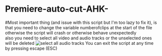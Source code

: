 # Premiere-auto-cut-AHK-

#Most important thing (and issue with this script but I'm too lazy to fix it), is that you need to change the variable numberofclips at the start of the file otherwise the script will crash or otherwise behave unexpectedly  
also you need to select all video and audio tracks or the unselected ones will be deleted  ![select all audio tracks](https://github.com/tntmod54321/Premiere-auto-cut-AHK-/blob/master/Screenshot_139.png)
You can exit the script at any time by pressing escape (ESC)  
